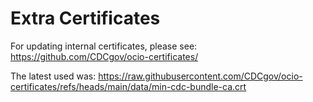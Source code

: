 # Extra Certificates

For updating internal certificates, please see: <https://github.com/CDCgov/ocio-certificates/>

The latest used was: <https://raw.githubusercontent.com/CDCgov/ocio-certificates/refs/heads/main/data/min-cdc-bundle-ca.crt>
